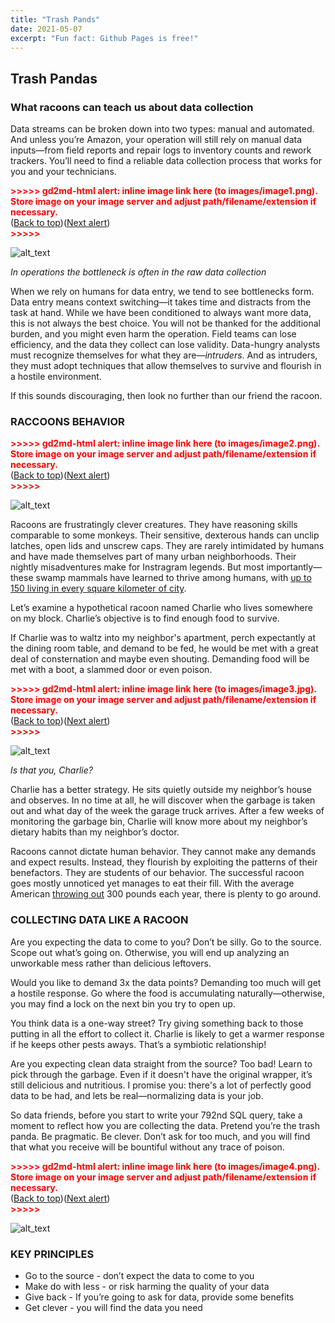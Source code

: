 ```yaml
---
title: "Trash Pands"
date: 2021-05-07
excerpt: "Fun fact: Github Pages is free!"
---
```


## Trash Pandas 


### What racoons can teach us about data collection

Data streams can be broken down into two types: manual and automated. And unless you’re Amazon, your operation will still rely on manual data inputs—from field reports and repair logs to inventory counts and rework trackers. You’ll need to find a reliable data collection process that works for you and your technicians. 



<p id="gdcalert1" ><span style="color: red; font-weight: bold">>>>>>  gd2md-html alert: inline image link here (to images/image1.png). Store image on your image server and adjust path/filename/extension if necessary. </span><br>(<a href="#">Back to top</a>)(<a href="#gdcalert2">Next alert</a>)<br><span style="color: red; font-weight: bold">>>>>> </span></p>


![alt_text](images/image1.png "image_tooltip")


_In operations the bottleneck is often in the raw data collection_

When we rely on humans for data entry,  we tend to see bottlenecks form. Data entry means context switching—it takes time and distracts from the task at hand. While we have been conditioned to always want more data, this is not always the best choice. You will not be thanked for the additional burden, and you might even harm the operation. Field teams can lose efficiency, and the data they collect can lose validity. Data-hungry analysts must recognize themselves for what they are—_intruders_. And as intruders, they must adopt techniques that allow themselves to survive and flourish in a hostile environment.

If this sounds discouraging, then look no further than our friend the racoon.


### RACCOONS BEHAVIOR



<p id="gdcalert2" ><span style="color: red; font-weight: bold">>>>>>  gd2md-html alert: inline image link here (to images/image2.png). Store image on your image server and adjust path/filename/extension if necessary. </span><br>(<a href="#">Back to top</a>)(<a href="#gdcalert3">Next alert</a>)<br><span style="color: red; font-weight: bold">>>>>> </span></p>


![alt_text](images/image2.png "image_tooltip")


Racoons are frustratingly clever creatures. They have reasoning skills comparable to some monkeys. Their sensitive, dexterous hands can unclip latches, open lids and unscrew caps. They are rarely intimidated by humans and have made themselves part of many urban neighborhoods. Their nightly misadventures make for Instragram legends. But most importantly—these swamp mammals have learned to thrive among humans, with [up to 150 living in every square kilometer of city](https://en.wikipedia.org/wiki/Raccoon).

Let’s examine a hypothetical racoon named Charlie who lives somewhere on my block. Charlie’s objective is to find enough food to survive. 

If Charlie was to waltz into my neighbor's apartment, perch expectantly at the dining room table, and demand to be fed, he would be met with a great deal of consternation and maybe even shouting. Demanding food will be met with a boot, a slammed door or even poison.



<p id="gdcalert3" ><span style="color: red; font-weight: bold">>>>>>  gd2md-html alert: inline image link here (to images/image3.jpg). Store image on your image server and adjust path/filename/extension if necessary. </span><br>(<a href="#">Back to top</a>)(<a href="#gdcalert4">Next alert</a>)<br><span style="color: red; font-weight: bold">>>>>> </span></p>


![alt_text](images/image3.jpg "image_tooltip")


_Is that you, Charlie?_

Charlie has a better strategy. He sits quietly outside my neighbor’s house and observes. In no time at all, he will discover when the garbage is taken out and what day of the week the garage truck arrives. After a few weeks of monitoring the garbage bin, Charlie will know more about my neighbor’s dietary habits than my neighbor’s doctor.

Racoons cannot dictate human behavior. They cannot make any demands and expect results. Instead, they flourish by exploiting the patterns of their benefactors. They are students of our behavior. The successful racoon goes mostly unnoticed yet manages to eat their fill. With the average American [throwing out](https://www.theguardian.com/environment/2018/apr/18/americans-waste-food-fruit-vegetables-study) 300 pounds each year, there is plenty to go around.


### COLLECTING DATA LIKE A RACOON

Are you expecting the data to come to you? Don’t be silly. Go to the source. Scope out what’s going on. Otherwise, you will end up analyzing an unworkable mess rather than delicious leftovers.

Would you like to demand 3x the data points? Demanding too much will get a hostile response. Go where the food is accumulating naturally—otherwise, you may find a lock on the next bin you try to open up. 

You think data is a one-way street? Try giving something back to those putting in all the effort to collect it. Charlie is likely to get a warmer response if he keeps other pests aways. That’s a symbiotic relationship!  

Are you expecting clean data straight from the source? Too bad! Learn to pick through the garbage. Even if it doesn't have the original wrapper, it’s still delicious and nutritious. I promise you: there's a lot of perfectly good data to be had, and lets be real—normalizing data is your job. 

So data friends, before you start to write your 792nd SQL query, take a moment to reflect how you are collecting the data. Pretend you’re the trash panda. Be pragmatic. Be clever. Don’t ask for too much, and you will find that what you receive will be bountiful without any trace of poison.


<p id="gdcalert4" ><span style="color: red; font-weight: bold">>>>>>  gd2md-html alert: inline image link here (to images/image4.png). Store image on your image server and adjust path/filename/extension if necessary. </span><br>(<a href="#">Back to top</a>)(<a href="#gdcalert5">Next alert</a>)<br><span style="color: red; font-weight: bold">>>>>> </span></p>


![alt_text](images/image4.png "image_tooltip")



### KEY PRINCIPLES


*   Go to the source - don’t expect the data to come to you
*   Make do with less - or risk harming the quality of your data
*   Give back - If you’re going to ask for data, provide some benefits
*   Get clever - you will find the data you need